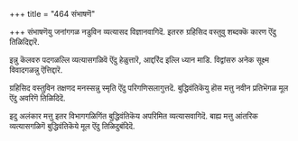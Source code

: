 +++
title = "464 संभाषणॆ"

+++
संभाषणॆयु जनांगगळ नडुविन व्यत्यासद विज्ञानवागिदॆ. इतररु ग्रहिसिद वस्तुवु शब्दक्कॆ कारण ऎंदु तिळिदिद्दारॆ.

इन्नु कॆलवरु पदगळल्लि व्यत्यासगळिवॆ ऎंदु हेळुत्तारॆ, आद्दरिंद इल्लि ध्यान माडि. विद्वांसरु अनेक सूक्ष्म विवादगळन्नु ऎत्तिद्दारॆ.

ग्रहिसिद वस्तुविन तक्षणद मनस्सन्नु स्मृति ऎंदु परिगणिसलागुत्तदॆ. बुद्धिवंतिकॆयु हॊस मत्तु नवीन प्रतिभॆगळ मूल ऎंदु अवरिगॆ तिळिदिदॆ.

इदु अलंकार मत्तु इतर विभागगळिगिंत बुद्धिवंतिकॆय अपरिमित व्यत्यासवागिदॆ. बाह्य मत्तु आंतरिक व्यत्यासगळिगॆ बुद्धिवंतिकॆये मूल ऎंदु तिळिदुबंदिदॆ.

